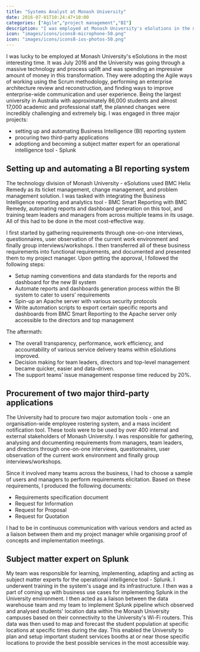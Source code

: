 ```yaml
---
title: "Systems Analyst at Monash University"
date: 2016-07-01T10:24:47+10:00
categories: ["Agile","project management","BI"]
description: "I was employed at Monash University's eSolutions in the most interesting time"
icon: "images/icons/icons8-microphone-50.png"
icon: "images/icons/icons8-ios-photos-50.png"
---
```


I was lucky to be employed at Monash University's eSolutions in the most interesting time. It was July 2016 and the University was going through a massive technology and process uplift and was spending an impressive amount of money in this transformation. They were adopting the Agile ways of working using the Scrum methodology, performing an enterprise architecture review and reconstruction, and finding ways to improve enterprise-wide communication and user experience. Being the largest university in Australia with approximately 86,000 students and almost 17,000 academic and professional staff, the planned changes were incredibly challenging and extremely big. I was engaged in three major projects:

* setting up and automating Business Intelligence (BI) reporting system
* procuring two third-party applications
* adoptiong and becoming a subject matter expert for an operational intelligence tool - Splunk

## Setting up and automating a BI reporting system 
The technology division of Monash University - eSolutions used BMC Helix Remedy as its ticket management, change management, and problem management solution. I was tasked with integrating the Business Intelligence reporting and analytics tool - BMC Smart Reporting with BMC Remedy, automating reports and dashboard generation on this tool, and training team leaders and managers from across multiple teams in its usage. All of this had to be done in the most cost-effective way. 

I first started by gathering requirements through one-on-one interviews, questionnaires, user observation of the current work environment and finally group interviews/workshops. I then transferred all of these business requirements into functional requirements, and documented and presented them to my project manager. Upon getting the approval, I followed the following steps: 

* Setup naming conventions and data standards for the reports and dashboard for the new BI system 
* Automate reports and dashboards generation process within the BI system to cater to users' requirements 
* Spin-up an Apache server with various security protocols 
* Write automation scripts to export certain specific reports and dashboards from BMC Smart Reporting to the Apache server only accessible to the directors and top management 

The aftermath: 
* The overall transparency, performance, work efficiency, and accountability of various service delivery teams within eSolutions improved.
* Decision making for team leaders, directors and top-level management became quicker, easier and data-driven.
* The support teams’ issue management response time reduced by 20%.

## Procurement of two major third-party applications
The University had to procure two major automation tools - one an organisation-wide employee rostering system, and a mass incident notification tool. These tools were to be used by over 400 internal and external stakeholders of Monash University. I was responsible for gathering, analysing and documenting requirements from managers, team leaders, and directors through one-on-one interviews, questionnaires, user observation of the current work environment and finally group interviews/workshops. 

Since it involved many teams across the business, I had to choose a sample of users and managers to perform requirements elicitation. Based on these requirements, I produced the following documents: 
* Requirements specification document 
* Request for Information 
* Request for Proposal 
* Request for Quotation 

I had to be in continuous communication with various vendors and acted as a liaison between them and my project manager while organising proof of concepts and implementation meetings. 

## Subject matter expert on Splunk
My team was responsible for learning, implementing, adapting and acting as subject matter experts for the operational intelligence tool - Splunk. I underwent training in the system's usage and its infrastructure. I then was a part of coming up with business use cases for implementing Splunk in the University environment. I then acted as a liaison between the data warehouse team and my team to implement Splunk pipeline which observed and analysed students' location data within the Monash University campuses based on their connectivity to the University's Wi-Fi routers. This data was then used to map and forecast the student population at specific locations at specific times during the day. This enabled the University to plan and setup important student services booths at or near those specific locations to provide the best possible services in the most accessible way.




